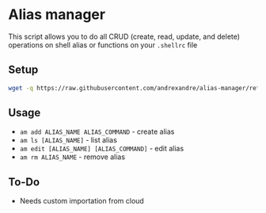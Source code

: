 # Alias manager
This script allows you to do all CRUD (create, read, update, and delete) operations on shell alias or functions on your `.shellrc` file

## Setup

```bash
wget -q https://raw.githubusercontent.com/andrexandre/alias-manager/refs/heads/main/am ; ./am setup
```

## Usage
- `am add ALIAS_NAME ALIAS_COMMAND` - create alias
- `am ls [ALIAS_NAME]` - list alias
- `am edit [ALIAS_NAME] [ALIAS_COMMAND]` - edit alias
- `am rm ALIAS_NAME` - remove alias

## To-Do
- Needs custom importation from cloud
